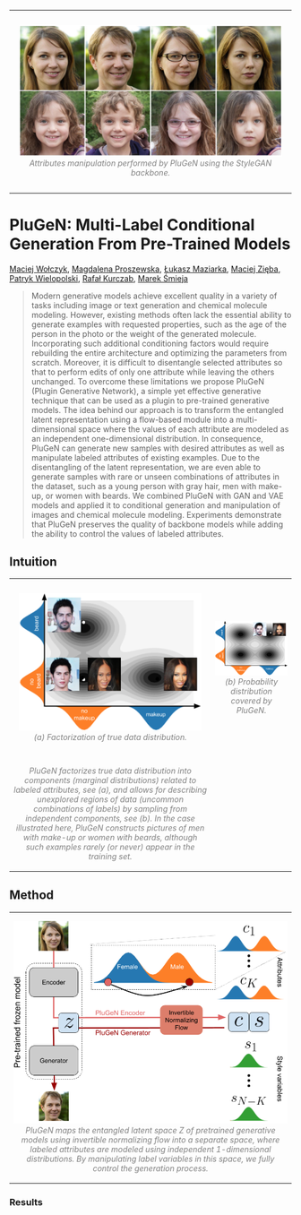 <table><tr>
<td> 
  <p align="center" style="padding: 10px">
    <img alt="Forwarding" src="assets/img/StyleGAN/attributes_change.png">
    <br>
    <em style="color: grey">Attributes manipulation performed by PluGeN using the StyleGAN backbone.</em>
  </p> 
</td>
</tr></table>

# PluGeN: Multi-Label Conditional Generation From Pre-Trained Models

[Maciej Wołczyk](https://scholar.google.com/citations?user=f6Xi7aoAAAAJ), [Magdalena Proszewska](https://scholar.google.com/citations?hl=pl&user=mzA-lkIAAAAJ), [Łukasz Maziarka](https://scholar.google.com/citations?hl=pl&user=2dkp8z4AAAAJ), [Maciej Zięba](https://scholar.google.com/citations?user=XmOBJZYAAAAJ&hl=pl), [Patryk Wielopolski](https://scholar.google.com/citations?user=jXo8u3AAAAAJ&hl=pl), [Rafał Kurczab](https://scholar.google.pl/citations?user=-AfmavgAAAAJ&hl=en), [Marek Śmieja](https://scholar.google.com/citations?user=MOmnpZcAAAAJ&hl=pl)

> Modern generative models achieve excellent quality in a variety of tasks including image or text generation and chemical molecule modeling. However, existing methods often lack the essential ability to generate examples with requested properties, such as the age of the person in the photo or the weight of the generated molecule. Incorporating such additional conditioning factors would require rebuilding the entire architecture and optimizing the parameters from scratch. Moreover, it is difficult to disentangle selected attributes so that to perform edits of only one attribute while leaving the others unchanged. To overcome these limitations we propose PluGeN (Plugin Generative Network), a simple yet effective generative technique that can be used as a plugin to pre-trained generative models. The idea behind our approach is to transform the entangled latent representation using a flow-based module into a multi-dimensional space where the values of each attribute are modeled as an independent one-dimensional distribution. In consequence, PluGeN can generate new samples with desired attributes as well as manipulate labeled attributes of existing examples. Due to the disentangling of the latent representation, we are even able to generate samples with rare or unseen combinations of attributes in the dataset, such as a young person with gray hair, men with make-up, or women with beards. We combined PluGeN with GAN and VAE models and applied it to conditional generation and manipulation of images and chemical molecule modeling. Experiments demonstrate that PluGeN preserves the quality of backbone models while adding the ability to control the values of labeled attributes.

## Intuition

<table>
<tr>
<td> 
  <p align="center" style="padding: 10px">
    <img alt="Forwarding" src="assets/img/PluGEN_2D_9_mod3.png">
    <br>
    <em style="color: grey">(a) Factorization of true data distribution.</em>
  </p> 
</td>
<td> 
  <p align="center">
    <img alt="Routing" src="assets/img/PluGEN_2D_8_mod3.png">
    <br>
    <em style="color: grey">(b) Probability distribution covered by PluGeN.</em>
  </p> 
</td>
</tr>
<tr>  
    <td rowspan="2">
    <p align="center">
        <em style="color: grey">PluGeN factorizes true data distribution into components (marginal distributions) related to labeled attributes, see (a), and allows for describing unexplored regions of data (uncommon combinations of labels) by sampling from independent components, see (b). In the case illustrated here, PluGeN constructs pictures of men with make-up or women with beards, although such examples rarely (or never) appear in the training set.</em>
    </p>
    </td>
</tr>
</table>

## Method

<table><tr>
<td> 
  <p align="center">
    <img alt="Routing" src="assets/img/schemat5.png">
    <br>
    <em style="color: grey">PluGeN maps the entangled latent space Z of pretrained generative models using invertible normalizing flow into a separate space, where labeled attributes are modeled using independent 1-dimensional distributions. By manipulating label variables in this space, we fully control the generation process.</em>
  </p> 
</td>
</tr></table>

### Results


